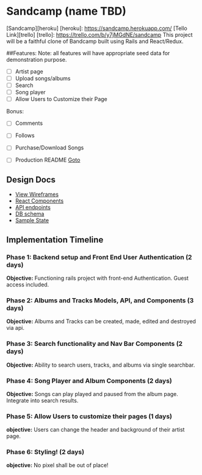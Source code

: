 # Sandcamp (name TBD)
[Sandcamp][heroku]
[heroku]: https://sandcamp.herokuapp.com/
[Tello Link][trello]
[trello]: https://trello.com/b/y7jMGdNE/sandcamp
This project will be a faithful clone of Bandcamp built using Rails and React/Redux.

##Features:
Note: all features will have appropriate seed data for demonstration purpose.
- [ ] Artist page
- [ ] Upload songs/albums
- [ ] Search
- [ ] Song player
- [ ] Allow Users to Customize their Page

Bonus:
- [ ] Comments
- [ ] Follows
- [ ] Purchase/Download Songs

- [ ] Production README [Goto](docs/p_readme.md)


## Design Docs
* [View Wireframes][wireframes]
* [React Components][components]
* [API endpoints][api-endpoints]
* [DB schema][schema]
* [Sample State][sample-state]

[wireframes]: docs/wireframes
[components]: docs/component-hierarchy.md
[sample-state]: docs/sample-state.md
[api-endpoints]: docs/api-endpoints.md
[schema]: docs/schema.md

## Implementation Timeline

### Phase 1: Backend setup and Front End User Authentication (2 days)
**Objective:** Functioning rails project with front-end Authentication. Guest access included.

### Phase 2: Albums and Tracks Models, API, and Components (3 days)
**Objective:** Albums and Tracks can be created, made, edited and destroyed via api.

### Phase 3: Search functionality and Nav Bar Components (2 days)
**Objective:** Ability to search users, tracks, and albums via single searchbar.

### Phase 4: Song Player and Album Components (2 days)
**Objective:** Songs can play played and paused from the album page. Integrate into search results.

### Phase 5: Allow Users to customize their pages (1 days)
**objective:** Users can change the header and background of their artist page.

### Phase 6: Styling! (2 days)
**objective:** No pixel shall be out of place!
